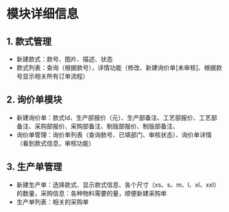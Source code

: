 # 模块详细信息

## 1. 款式管理
 - 新建款式：款号、图片、描述、状态
 - 款式列表：查询（根据款号），详情功能（修改、新建询价单[未审核]、根据款号显示相关所有订单流程）

## 2. 询价单模块
 - 新建询价单：款式Id、生产部报价（元）、生产部备注、工艺部报价、工艺部备注、采购部报价、采购部备注、制版部报价、制版部备注、
 - 询价单管理：询价单列表（查询款号、已填部门、审核状态）、询价单详情（看到款式信息，审核功能）

## 3. 生产单管理
 - 新建生产单：选择款式、显示款式信息、各个尺寸（xs、s、m、l、xl、xxl）的数量，采购信息：各种物料需要的量，顺便新建采购单
 - 生产单列表：相关的采购单
